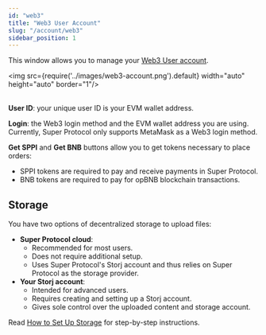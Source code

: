 ```yaml
---
id: "web3"
title: "Web3 User Account"
slug: "/account/web3"
sidebar_position: 1
---
```


This window allows you to manage your [Web3 User account](/marketplace/account#web3-user-account).

<img src={require('../images/web3-account.png').default} width="auto" height="auto" border="1"/>
<br/>
<br/>

**User ID**: your unique user ID is your EVM wallet address.

**Login**: the Web3 login method and the EVM wallet address you are using. Currently, Super Protocol only supports MetaMask as a Web3 login method.

**Get SPPI** and **Get BNB** buttons allow you to get tokens necessary to place <a id="order"><span className="dashed-underline">orders</span></a>:

- SPPI tokens are required to pay and receive payments in Super Protocol.
- BNB tokens are required to pay for opBNB blockchain transactions.

## Storage

You have two options of decentralized storage to upload files:

- **Super Protocol cloud**:
    - Recommended for most users.
    - Does not require additional setup.
    - Uses Super Protocol's Storj account and thus relies on Super Protocol as the storage provider.
- **Your Storj account**:
    - Intended for advanced users.
    - Requires creating and setting up a Storj account.
    - Gives sole control over the uploaded content and storage account.

Read [How to Set Up Storage](/marketplace/guides/storage) for step-by-step instructions.